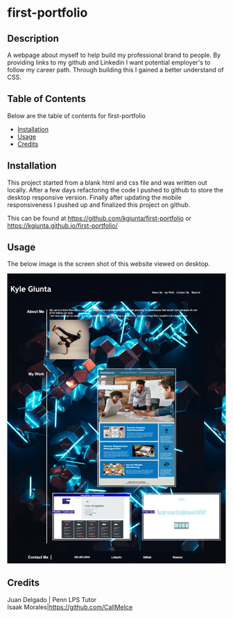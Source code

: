# first-portfolio

## Description

A webpage about myself to help build my professional brand to people. By providing links to my github and Linkedin I want potential employer's to follow my career path. Through building this I gained a better understand of CSS.

## Table of Contents

Below are the table of contents for first-portfolio

- [Installation](#installation)
- [Usage](#usage)
- [Credits](#credits)

## Installation

This project started from a blank html and css file and was written out locally. After a few days refactoring the code I pushed to github to store the desktop responsive version. Finally after updating the mobile responsiveness I pushed up and finalized this project on github.

This can be found at https://github.com/kgiunta/first-portfolio or https://kgiunta.github.io/first-portfolio/

## Usage

The below image is the screen shot of this website viewed on desktop.

![screenshot of the website in use](./assets/images/readme.png)

## Credits

Juan Delgado | Penn LPS Tutor <br>
Isaak Morales|https://github.com/CallMeIce <br>
